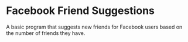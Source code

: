 # Facebook Friend Suggestions
A basic program that suggests new friends for Facebook users based on the number of friends they have.
